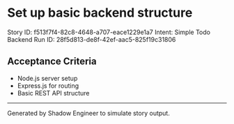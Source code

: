 # Set up basic backend structure

Story ID: f513f7f4-82c8-4648-a707-eace1229e1a7
Intent: Simple Todo Backend
Run ID: 28f5d813-de8f-42ef-aac5-825f19c31806

## Acceptance Criteria
- Node.js server setup
- Express.js for routing
- Basic REST API structure

---
Generated by Shadow Engineer to simulate story output.
